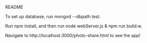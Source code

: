 README


To set up database, run mongod --dbpath test.

Run npm install, and then run node webServer.js & npm run build:w.

Navigate to http://localhost:3000/photo-share.html to see the app!
